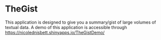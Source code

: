 # TheGist

This application is designed to give you a summary/gist of large volumes of textual data.
A demo of this application is accessible through https://nicolednisbett.shinyapps.io/TheGistDemo/ 
